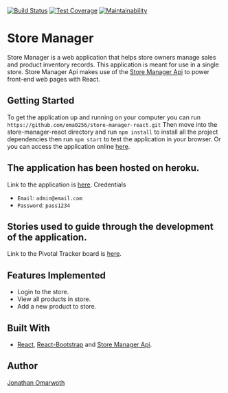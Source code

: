 [![Build Status](https://travis-ci.org/oma0256/store-manager-react.svg?branch=develop)](https://travis-ci.org/oma0256/store-manager-react)
[![Test Coverage](https://api.codeclimate.com/v1/badges/b2f7dae3214ec7a2c53c/test_coverage)](https://codeclimate.com/github/oma0256/store-manager-react/test_coverage)
[![Maintainability](https://api.codeclimate.com/v1/badges/b2f7dae3214ec7a2c53c/maintainability)](https://codeclimate.com/github/oma0256/store-manager-react/maintainability)
# Store Manager

Store Manager is a web application that helps store owners manage sales and product inventory records. This application is meant for use in a single store. Store Manager Api makes use of the [Store Manager Api](https://github.com/oma0256/store-manager-api/) to power front-end web pages with React.

## Getting Started

To get the application up and running on your computer you can run
`https://github.com/oma0256/store-manager-react.git`
Then move into the store-manager-react directory and run ```npm install``` to install all the project dependencies then run ```npm start``` to test the application in your browser. Or you can access the application online [here](https://agile-beyond-54463.herokuapp.com/).

## The application has been hosted on heroku.
Link to the application is [here](https://agile-beyond-54463.herokuapp.com/).
Credentials
 - ```Email```: ```admin@email.com```
 - ```Password```: ```pass1234```

## Stories used to guide through the development of the application.
Link to the Pivotal Tracker board is [here](https://www.pivotaltracker.com/n/projects/2321741).

## Features Implemented
 - Login to the store.
 - View all products in store.
 - Add a new product to store.

## Built With

- [React](https://reactjs.org/), [React-Bootstrap](https://react-bootstrap.github.io/) and [Store Manager Api](https://github.com/oma0256/store-manager-api/).

## Author

[Jonathan Omarwoth](https://github.com/oma0256)
